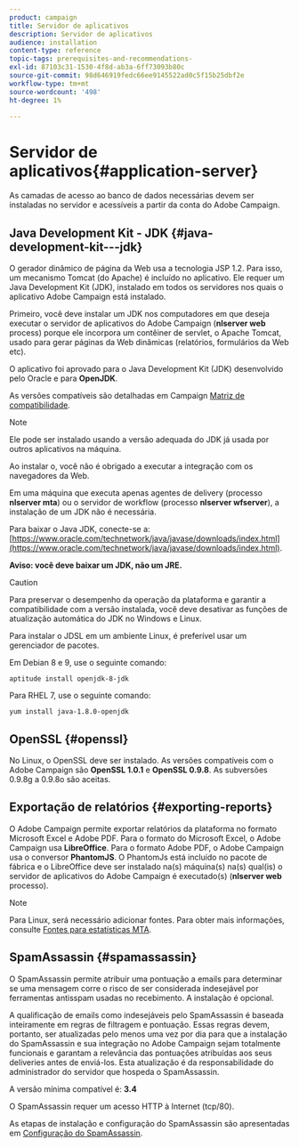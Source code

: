 ```yaml
---
product: campaign
title: Servidor de aplicativos
description: Servidor de aplicativos
audience: installation
content-type: reference
topic-tags: prerequisites-and-recommendations-
exl-id: 87103c31-1530-4f8d-ab3a-6ff73093b80c
source-git-commit: 98d646919fedc66ee9145522ad0c5f15b25dbf2e
workflow-type: tm+mt
source-wordcount: '498'
ht-degree: 1%

---
```


# Servidor de aplicativos{#application-server}

As camadas de acesso ao banco de dados necessárias devem ser instaladas no servidor e acessíveis a partir da conta do Adobe Campaign.

## Java Development Kit - JDK {#java-development-kit---jdk}

O gerador dinâmico de página da Web usa a tecnologia JSP 1.2. Para isso, um mecanismo Tomcat (do Apache) é incluído no aplicativo. Ele requer um Java Development Kit (JDK), instalado em todos os servidores nos quais o aplicativo Adobe Campaign está instalado.

Primeiro, você deve instalar um JDK nos computadores em que deseja executar o servidor de aplicativos do Adobe Campaign (**nlserver web** process) porque ele incorpora um contêiner de servlet, o Apache Tomcat, usado para gerar páginas da Web dinâmicas (relatórios, formulários da Web etc).

O aplicativo foi aprovado para o Java Development Kit (JDK) desenvolvido pelo Oracle e para **OpenJDK**.

As versões compatíveis são detalhadas em Campaign [Matriz de compatibilidade](../../rn/using/compatibility-matrix.md).

>[!NOTE]
>
>Ele pode ser instalado usando a versão adequada do JDK já usada por outros aplicativos na máquina.
>  
>Ao instalar o, você não é obrigado a executar a integração com os navegadores da Web.
>
>Em uma máquina que executa apenas agentes de delivery (processo **nlserver mta**) ou o servidor de workflow (processo **nlserver wfserver**), a instalação de um JDK não é necessária.

Para baixar o Java JDK, conecte-se a: [https://www.oracle.com/technetwork/java/javase/downloads/index.html](https://www.oracle.com/technetwork/java/javase/downloads/index.html).

**Aviso: você deve baixar um JDK, não um JRE.**

>[!CAUTION]
>
>Para preservar o desempenho da operação da plataforma e garantir a compatibilidade com a versão instalada, você deve desativar as funções de atualização automática do JDK no Windows e Linux.

Para instalar o JDSL em um ambiente Linux, é preferível usar um gerenciador de pacotes.

Em Debian 8 e 9, use o seguinte comando:

```
aptitude install openjdk-8-jdk
```

Para RHEL 7, use o seguinte comando:

```
yum install java-1.8.0-openjdk
```

## OpenSSL {#openssl}

No Linux, o OpenSSL deve ser instalado. As versões compatíveis com o Adobe Campaign são **OpenSSL 1.0.1** e **OpenSSL 0.9.8**. As subversões 0.9.8g a 0.9.8o são aceitas.

## Exportação de relatórios {#exporting-reports}

O Adobe Campaign permite exportar relatórios da plataforma no formato Microsoft Excel e Adobe PDF. Para o formato do Microsoft Excel, o Adobe Campaign usa **LibreOffice**. Para o formato Adobe PDF, o Adobe Campaign usa o conversor **PhantomJS**. O PhantomJs está incluído no pacote de fábrica e o LibreOffice deve ser instalado na(s) máquina(s) na(s) qual(is) o servidor de aplicativos do Adobe Campaign é executado(s) (**nlserver web** processo).

>[!NOTE]
>
>Para Linux, será necessário adicionar fontes. Para obter mais informações, consulte [Fontes para estatísticas MTA](../../installation/using/prerequisites-of-campaign-installation-in-linux.md#fonts-for-mta-statistics).

## SpamAssassin {#spamassassin}

O SpamAssassin permite atribuir uma pontuação a emails para determinar se uma mensagem corre o risco de ser considerada indesejável por ferramentas antisspam usadas no recebimento. A instalação é opcional.

A qualificação de emails como indesejáveis pelo SpamAssassin é baseada inteiramente em regras de filtragem e pontuação. Essas regras devem, portanto, ser atualizadas pelo menos uma vez por dia para que a instalação do SpamAssassin e sua integração no Adobe Campaign sejam totalmente funcionais e garantam a relevância das pontuações atribuídas aos seus deliveries antes de enviá-los. Esta atualização é da responsabilidade do administrador do servidor que hospeda o SpamAssassin.

A versão mínima compatível é: **3.4**

O SpamAssassin requer um acesso HTTP à Internet (tcp/80).

As etapas de instalação e configuração do SpamAssassin são apresentadas em [Configuração do SpamAssassin](../../installation/using/configuring-spamassassin.md).
